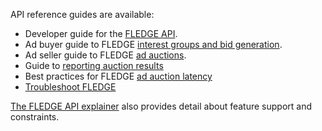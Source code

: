 API reference guides are available:

* Developer guide for the [FLEDGE API](/docs/privacy-sandbox/fledge-api/).
* Ad buyer guide to FLEDGE [interest groups and bid generation](/docs/privacy-sandbox/fledge-api/interest-groups).
* Ad seller guide to FLEDGE
  [ad auctions](/docs/privacy-sandbox/fledge-api/ad-auction).
* Guide to [reporting auction results](/docs/privacy-sandbox/fledge-api/reports)
* Best practices for FLEDGE
  [ad auction latency](/docs/privacy-sandbox/fledge-api/latency/)
* [Troubleshoot FLEDGE](/docs/privacy-sandbox/fledge-api/troubleshoot)

[The FLEDGE API explainer](https://github.com/WICG/turtledove/blob/main/FLEDGE.md#summary)
also provides detail about feature support and constraints.
